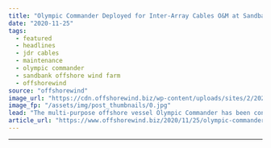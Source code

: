 ```yaml
---
title: "Olympic Commander Deployed for Inter-Array Cables O&M at Sandbank OWF"
date: "2020-11-25"
tags: 
  - featured
  - headlines
  - jdr cables
  - maintenance
  - olympic commander
  - sandbank offshore wind farm
  - offshorewind
source: "offshorewind"
image_url: "https://cdn.offshorewind.biz/wp-content/uploads/sites/2/2020/11/24152441/Sandbank-OWF_Olympic-Commander-and-Safeway.jpg"
image_fp: "/assets/img/post_thumbnails/0.jpg"
lead: "The multi-purpose offshore vessel Olympic Commander has been contracted by JDR Cables to support"
article_url: "https://www.offshorewind.biz/2020/11/25/olympic-commander-deployed-for-inter-array-cables-om-at-sandbank-owf/"
---
```


---

